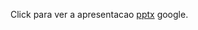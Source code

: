 Click para ver a apresentacao [pptx](https://docs.google.com/presentation/d/137UXqfsSEcZ5kPME1vdRE2l3hW9G-9cc/edit?usp=sharing&ouid=110133181486988560170&rtpof=true&sd=true) google.
